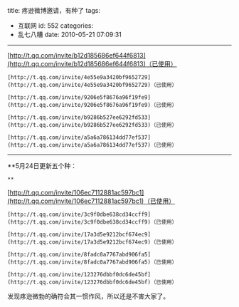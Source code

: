 title: 疼逊微博邀请，有种了
tags:
  - 互联网
id: 552
categories:
  - 乱七八糟
date: 2010-05-21 07:09:31
---

[http://t.qq.com/invite/b12d185686ef644f6813](http://t.qq.com/invite/b12d185686ef644f6813)（已使用）

	[http://t.qq.com/invite/4e55e9a3420bf9652729](http://t.qq.com/invite/4e55e9a3420bf9652729)（已使用）

	[http://t.qq.com/invite/9206e5f8676a96f19fe9](http://t.qq.com/invite/9206e5f8676a96f19fe9)（已使用）

	[http://t.qq.com/invite/b9286b527ee6292fd533](http://t.qq.com/invite/b9286b527ee6292fd533)（已使用）

	[http://t.qq.com/invite/a5a6a786134dd77ef537](http://t.qq.com/invite/a5a6a786134dd77ef537)（已使用）

* * *

**5月24日更新五个种：

	**

[http://t.qq.com/invite/106ec7112881ac597bc1](http://t.qq.com/invite/106ec7112881ac597bc1)（已使用）

	[http://t.qq.com/invite/3c9f0dbe638cd34ccff9](http://t.qq.com/invite/3c9f0dbe638cd34ccff9)（已使用）

	[http://t.qq.com/invite/17a3d5e9212bcf674ec9](http://t.qq.com/invite/17a3d5e9212bcf674ec9)（已使用）

	[http://t.qq.com/invite/8fadc0a7767abd906fa5](http://t.qq.com/invite/8fadc0a7767abd906fa5)（已使用）

	[http://t.qq.com/invite/123276dbbf0dc6de45bf](http://t.qq.com/invite/123276dbbf0dc6de45bf)（已使用）

发现疼逊微勃的确符合其一惯作风，所以还是不害大家了。